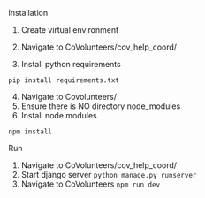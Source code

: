 Installation
1. Create virtual environment

2. Navigate to CoVolunteers/cov_help_coord/
3. Install python requirements

```pip install requirements.txt```

4. Navigate to Covolunteers/
5. Ensure there is NO directory node_modules
6. Install node modules 

```npm install```

Run
1. Navigate to CoVolunteers/cov_help_coord/
2. Start django server
```python manage.py runserver```
3. Navigate to CoVolunteers
```npm run dev```

